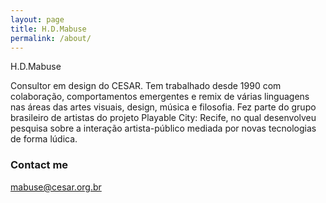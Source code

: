 ```yaml
---
layout: page
title: H.D.Mabuse
permalink: /about/
---
```


H.D.Mabuse

Consultor em design do CESAR. Tem trabalhado desde 1990 com colaboração, comportamentos emergentes e remix de várias linguagens nas áreas das artes visuais, design, música e filosofia. Fez parte do grupo brasileiro de artistas do projeto Playable City: Recife, no qual desenvolveu pesquisa sobre a interação artista-público mediada por novas tecnologias de forma lúdica.


### Contact me

[mabuse@cesar.org.br](mailto:mabuse@cesar.org.br)